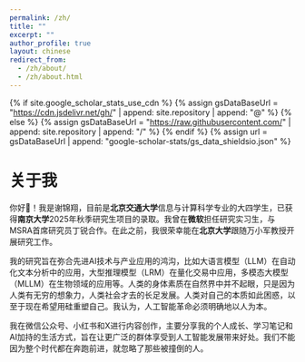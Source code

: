 ```yaml
---
permalink: /zh/
title: ""
excerpt: ""
author_profile: true
layout: chinese
redirect_from: 
  - /zh/about/
  - /zh/about.html
---
```


<link rel="stylesheet" href="https://cdnjs.cloudflare.com/ajax/libs/font-awesome/6.0.0/css/all.min.css">

{% if site.google_scholar_stats_use_cdn %}
{% assign gsDataBaseUrl = "https://cdn.jsdelivr.net/gh/" | append: site.repository | append: "@" %}
{% else %}
{% assign gsDataBaseUrl = "https://raw.githubusercontent.com/" | append: site.repository | append: "/" %}
{% endif %}
{% assign url = gsDataBaseUrl | append: "google-scholar-stats/gs_data_shieldsio.json" %}

<div class="cn-section">
  <h1 class="cn-section-title">关于我</h1>
  
  <p>你好👋！我是谢锦翔，目前是<strong>北京交通大学</strong>信息与计算科学专业的大四学生，已获得<strong>南京大学</strong>2025年秋季研究生项目的录取。我曾在<strong>微软</strong>担任研究实习生，与MSRA首席研究员丁锐合作。在此之前，我很荣幸能在<strong>北京大学</strong>跟随万小军教授开展研究工作。</p>

  <p>我的研究旨在弥合先进AI技术与产业应用的鸿沟，比如大语言模型（LLM）在自动化文本分析中的应用，大型推理模型（LRM）在量化交易中应用，多模态大模型（MLLM）在生物领域的应用等。人类的身体素质在自然界中并不起眼，只是因为人类有无穷的想象力，人类社会才去的长足发展。人类对自己的本质如此困惑，以至于现在希望用硅重塑自己。我认为，人工智能革命必须明确地以人为本。</p>

  <p>我在微信公众号、小红书和X进行内容创作，主要分享我的个人成长、学习笔记和AI加持的生活方式，旨在让更广泛的群体享受到人工智能发展带来好处。我们不能因为整个时代都在奔跑前进，就忽略了那些被撞倒的人。</p>